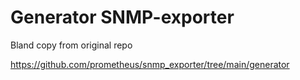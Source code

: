 # Generator SNMP-exporter

Bland copy from original repo

https://github.com/prometheus/snmp_exporter/tree/main/generator
